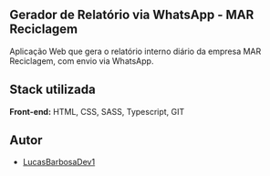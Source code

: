 
## Gerador de Relatório via WhatsApp - MAR Reciclagem
Aplicação Web que gera o relatório interno diário da empresa MAR Reciclagem, com envio via WhatsApp.



## Stack utilizada

**Front-end:** HTML, CSS, SASS, Typescript, GIT




## Autor

- [LucasBarbosaDev1](https://github.com/LucasBarbosaDev1)

